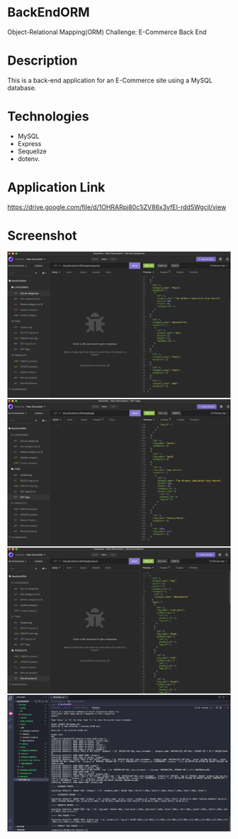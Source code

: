 # BackEndORM
Object-Relational Mapping(ORM) Challenge: E-Commerce Back End

# Description
This is a back-end application for an E-Commerce site using a MySQL database.

# Technologies
- MySQL
- Express
- Sequelize
- dotenv.

# Application Link
https://drive.google.com/file/d/1OHRARpj80c1iZV86x3vfEI-rdd5Wgcjl/view

# Screenshot
![categories](./Develop/assets/Categories.png)
![tags](./Develop/assets/Tags.png)
![products](./Develop/assets/Products.png)
![seeds](./Develop/assets/Seeds.png)